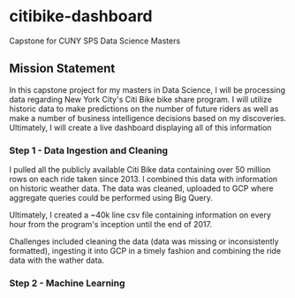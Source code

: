 # citibike-dashboard
Capstone for CUNY SPS Data Science Masters

## Mission Statement

In this capstone project for my masters in Data Science, I will be processing data regarding New York City's Citi Bike bike share program. I will utilize historic data to make predictions on the number of future riders as well as make a number of business intelligence decisions based on my discoveries. Ultimately, I will create a live dashboard displaying all of this information

### Step 1 - Data Ingestion and Cleaning

I pulled all the publicly available Citi Bike data containing over 50 million rows on each ride taken since 2013. I combined this data with information on historic weather data. The data was cleaned, uploaded to GCP where aggregate queries could be performed using Big Query. 

Ultimately, I created a ~40k line csv file containing information on every hour from the program's inception until the end of 2017.

Challenges included cleaning the data (data was missing or inconsistently formatted), ingesting it into GCP in a timely fashion and combining the ride data with the wather data.

### Step 2 - Machine Learning